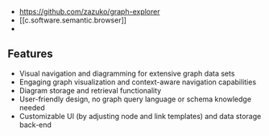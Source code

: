 
- https://github.com/zazuko/graph-explorer
- [[c.software.semantic.browser]]
- 

## Features

-   Visual navigation and diagramming for extensive graph data sets
-   Engaging graph visualization and context-aware navigation capabilities
-   Diagram storage and retrieval functionality
-   User-friendly design, no graph query language or schema knowledge needed
-   Customizable UI (by adjusting node and link templates) and data storage back-end